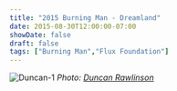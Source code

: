 ```yaml
---
title: "2015 Burning Man - Dreamland"
date: 2015-08-30T12:00:00-07:00
showDate: false
draft: false
tags: ["Burning Man","Flux Foundation"]
---
```


![Duncan-1](/gallery/images/dreamland_1_duncan_co.jpg)
*Photo: [Duncan Rawlinson](https://duncan.co/)*
